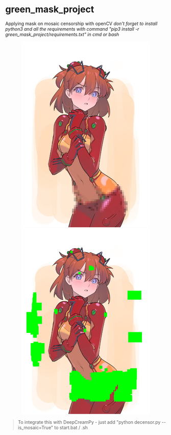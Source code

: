 # green_mask_project
Applying mask on mosaic censorship with openCV
*don't forget to install python3 and all the requirements with command "pip3 install -r green_mask_project/requirements.txt" in cmd or bash*
<p align="center">
  <img src="https://github.com/rekaxua/green_mask_project/blob/master/decensor_input_original/asuka.png" width="400">
  <img src="https://github.com/rekaxua/green_mask_project/blob/master/decensor_input/asuka.png" width="400">
</p>


>To integrate this with DeepCreamPy - just add "python decensor.py --is_mosaic=True" to start.bat / .sh
